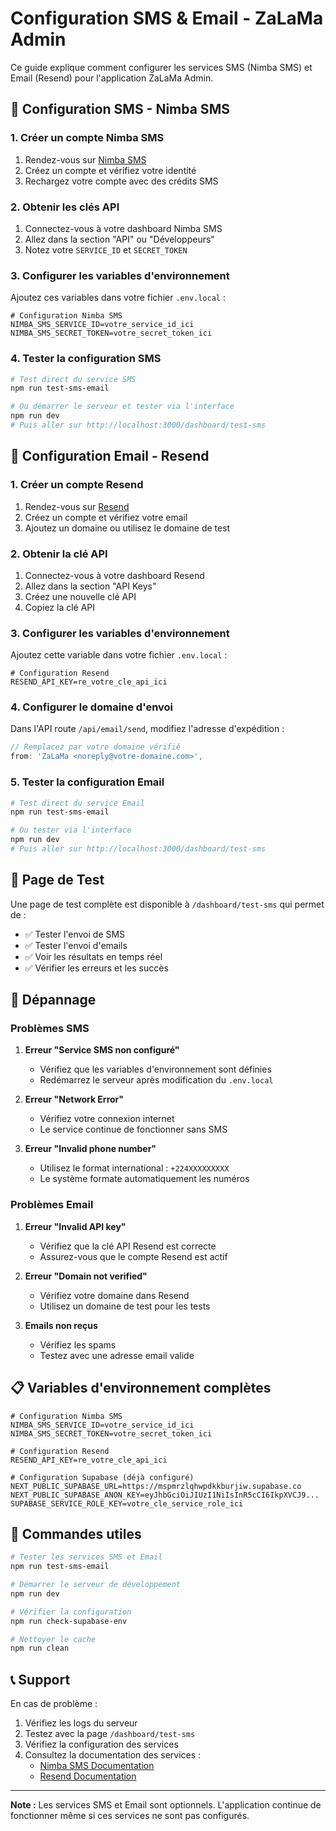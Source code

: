 # Configuration SMS & Email - ZaLaMa Admin

Ce guide explique comment configurer les services SMS (Nimba SMS) et Email (Resend) pour l'application ZaLaMa Admin.

## 📱 Configuration SMS - Nimba SMS

### 1. Créer un compte Nimba SMS

1. Rendez-vous sur [Nimba SMS](https://nimbasms.com)
2. Créez un compte et vérifiez votre identité
3. Rechargez votre compte avec des crédits SMS

### 2. Obtenir les clés API

1. Connectez-vous à votre dashboard Nimba SMS
2. Allez dans la section "API" ou "Développeurs"
3. Notez votre `SERVICE_ID` et `SECRET_TOKEN`

### 3. Configurer les variables d'environnement

Ajoutez ces variables dans votre fichier `.env.local` :

```env
# Configuration Nimba SMS
NIMBA_SMS_SERVICE_ID=votre_service_id_ici
NIMBA_SMS_SECRET_TOKEN=votre_secret_token_ici
```

### 4. Tester la configuration SMS

```bash
# Test direct du service SMS
npm run test-sms-email

# Ou démarrer le serveur et tester via l'interface
npm run dev
# Puis aller sur http://localhost:3000/dashboard/test-sms
```

## 📧 Configuration Email - Resend

### 1. Créer un compte Resend

1. Rendez-vous sur [Resend](https://resend.com)
2. Créez un compte et vérifiez votre email
3. Ajoutez un domaine ou utilisez le domaine de test

### 2. Obtenir la clé API

1. Connectez-vous à votre dashboard Resend
2. Allez dans la section "API Keys"
3. Créez une nouvelle clé API
4. Copiez la clé API

### 3. Configurer les variables d'environnement

Ajoutez cette variable dans votre fichier `.env.local` :

```env
# Configuration Resend
RESEND_API_KEY=re_votre_cle_api_ici
```

### 4. Configurer le domaine d'envoi

Dans l'API route `/api/email/send`, modifiez l'adresse d'expédition :

```typescript
// Remplacez par votre domaine vérifié
from: 'ZaLaMa <noreply@votre-domaine.com>',
```

### 5. Tester la configuration Email

```bash
# Test direct du service Email
npm run test-sms-email

# Ou tester via l'interface
npm run dev
# Puis aller sur http://localhost:3000/dashboard/test-sms
```

## 🧪 Page de Test

Une page de test complète est disponible à `/dashboard/test-sms` qui permet de :

- ✅ Tester l'envoi de SMS
- ✅ Tester l'envoi d'emails
- ✅ Voir les résultats en temps réel
- ✅ Vérifier les erreurs et les succès

## 🔧 Dépannage

### Problèmes SMS

1. **Erreur "Service SMS non configuré"**
   - Vérifiez que les variables d'environnement sont définies
   - Redémarrez le serveur après modification du `.env.local`

2. **Erreur "Network Error"**
   - Vérifiez votre connexion internet
   - Le service continue de fonctionner sans SMS

3. **Erreur "Invalid phone number"**
   - Utilisez le format international : `+224XXXXXXXXX`
   - Le système formate automatiquement les numéros

### Problèmes Email

1. **Erreur "Invalid API key"**
   - Vérifiez que la clé API Resend est correcte
   - Assurez-vous que le compte Resend est actif

2. **Erreur "Domain not verified"**
   - Vérifiez votre domaine dans Resend
   - Utilisez un domaine de test pour les tests

3. **Emails non reçus**
   - Vérifiez les spams
   - Testez avec une adresse email valide

## 📋 Variables d'environnement complètes

```env
# Configuration Nimba SMS
NIMBA_SMS_SERVICE_ID=votre_service_id_ici
NIMBA_SMS_SECRET_TOKEN=votre_secret_token_ici

# Configuration Resend
RESEND_API_KEY=re_votre_cle_api_ici

# Configuration Supabase (déjà configuré)
NEXT_PUBLIC_SUPABASE_URL=https://mspmrzlqhwpdkkburjiw.supabase.co
NEXT_PUBLIC_SUPABASE_ANON_KEY=eyJhbGciOiJIUzI1NiIsInR5cCI6IkpXVCJ9...
SUPABASE_SERVICE_ROLE_KEY=votre_cle_service_role_ici
```

## 🚀 Commandes utiles

```bash
# Tester les services SMS et Email
npm run test-sms-email

# Démarrer le serveur de développement
npm run dev

# Vérifier la configuration
npm run check-supabase-env

# Nettoyer le cache
npm run clean
```

## 📞 Support

En cas de problème :

1. Vérifiez les logs du serveur
2. Testez avec la page `/dashboard/test-sms`
3. Vérifiez la configuration des services
4. Consultez la documentation des services :
   - [Nimba SMS Documentation](https://nimbasms.com/docs)
   - [Resend Documentation](https://resend.com/docs)

---

**Note :** Les services SMS et Email sont optionnels. L'application continue de fonctionner même si ces services ne sont pas configurés. 